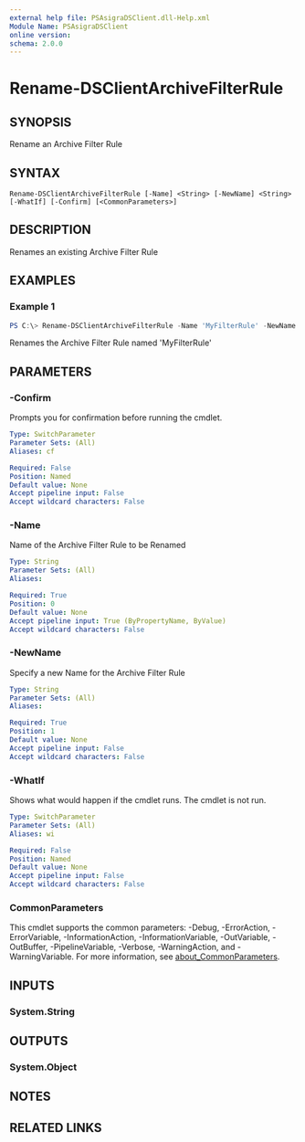 ```yaml
---
external help file: PSAsigraDSClient.dll-Help.xml
Module Name: PSAsigraDSClient
online version:
schema: 2.0.0
---
```


# Rename-DSClientArchiveFilterRule

## SYNOPSIS
Rename an Archive Filter Rule

## SYNTAX

```
Rename-DSClientArchiveFilterRule [-Name] <String> [-NewName] <String> [-WhatIf] [-Confirm] [<CommonParameters>]
```

## DESCRIPTION
Renames an existing Archive Filter Rule

## EXAMPLES

### Example 1
```powershell
PS C:\> Rename-DSClientArchiveFilterRule -Name 'MyFilterRule' -NewName 'MyNewName'
```

Renames the Archive Filter Rule named 'MyFilterRule'

## PARAMETERS

### -Confirm
Prompts you for confirmation before running the cmdlet.

```yaml
Type: SwitchParameter
Parameter Sets: (All)
Aliases: cf

Required: False
Position: Named
Default value: None
Accept pipeline input: False
Accept wildcard characters: False
```

### -Name
Name of the Archive Filter Rule to be Renamed

```yaml
Type: String
Parameter Sets: (All)
Aliases:

Required: True
Position: 0
Default value: None
Accept pipeline input: True (ByPropertyName, ByValue)
Accept wildcard characters: False
```

### -NewName
Specify a new Name for the Archive Filter Rule

```yaml
Type: String
Parameter Sets: (All)
Aliases:

Required: True
Position: 1
Default value: None
Accept pipeline input: False
Accept wildcard characters: False
```

### -WhatIf
Shows what would happen if the cmdlet runs.
The cmdlet is not run.

```yaml
Type: SwitchParameter
Parameter Sets: (All)
Aliases: wi

Required: False
Position: Named
Default value: None
Accept pipeline input: False
Accept wildcard characters: False
```

### CommonParameters
This cmdlet supports the common parameters: -Debug, -ErrorAction, -ErrorVariable, -InformationAction, -InformationVariable, -OutVariable, -OutBuffer, -PipelineVariable, -Verbose, -WarningAction, and -WarningVariable. For more information, see [about_CommonParameters](http://go.microsoft.com/fwlink/?LinkID=113216).

## INPUTS

### System.String

## OUTPUTS

### System.Object
## NOTES

## RELATED LINKS
